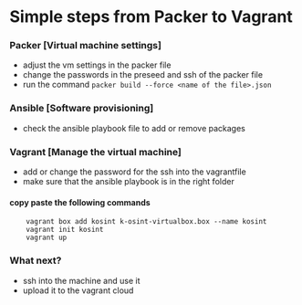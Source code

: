 # Simple steps from Packer to Vagrant

### Packer [Virtual machine settings]
- adjust the vm settings in the packer file
- change the passwords in the preseed and ssh of the packer file
- run the command ```packer build --force <name of the file>.json```
### Ansible [Software provisioning]
- check the ansible playbook file to add or remove packages
### Vagrant [Manage the virtual machine]
- add or change the password for the ssh into the vagrantfile
- make sure that the ansible playbook is in the right folder
#### copy paste the following commands
```
    vagrant box add kosint k-osint-virtualbox.box --name kosint
    vagrant init kosint
    vagrant up
```

### What next?
- ssh into the machine and use it
- upload it to the vagrant cloud
